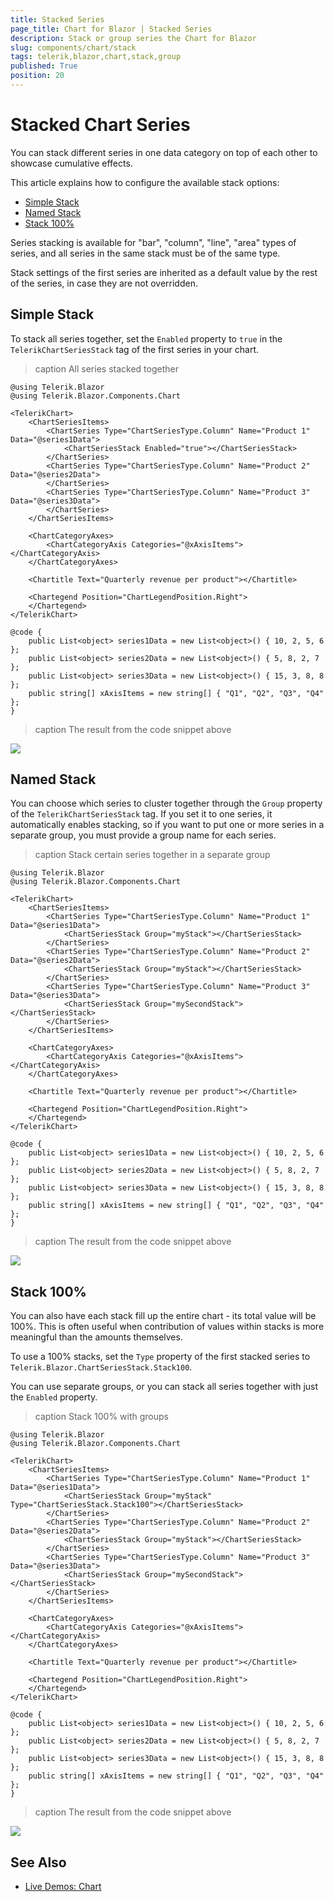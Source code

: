 ```yaml
---
title: Stacked Series
page_title: Chart for Blazor | Stacked Series
description: Stack or group series the Chart for Blazor
slug: components/chart/stack
tags: telerik,blazor,chart,stack,group
published: True
position: 20
---
```


# Stacked Chart Series

You can stack different series in one data category on top of each other to showcase cumulative effects.

This article explains how to configure the available stack options:

* [Simple Stack](#simple-stack)
* [Named Stack](#named-stack)
* [Stack 100%](#stack-100)

Series stacking is available for  "bar", "column", "line", "area" types of series, and all series in the same stack must be of the same type.

Stack settings of the first series are inherited as a default value by the rest of the series, in case they are not overridden.

## Simple Stack

To stack all series together, set the `Enabled` property to `true` in the `TelerikChartSeriesStack` tag of the first series in your chart.

>caption All series stacked together

````CSHTML
@using Telerik.Blazor
@using Telerik.Blazor.Components.Chart

<TelerikChart>
	<ChartSeriesItems>
		<ChartSeries Type="ChartSeriesType.Column" Name="Product 1" Data="@series1Data">
			<ChartSeriesStack Enabled="true"></ChartSeriesStack>
		</ChartSeries>
		<ChartSeries Type="ChartSeriesType.Column" Name="Product 2" Data="@series2Data">
		</ChartSeries>
		<ChartSeries Type="ChartSeriesType.Column" Name="Product 3" Data="@series3Data">
		</ChartSeries>
	</ChartSeriesItems>

	<ChartCategoryAxes>
		<ChartCategoryAxis Categories="@xAxisItems"></ChartCategoryAxis>
	</ChartCategoryAxes>

	<Chartitle Text="Quarterly revenue per product"></Chartitle>

	<Chartegend Position="ChartLegendPosition.Right">
	</Chartegend>
</TelerikChart>

@code {
	public List<object> series1Data = new List<object>() { 10, 2, 5, 6 };
	public List<object> series2Data = new List<object>() { 5, 8, 2, 7 };
	public List<object> series3Data = new List<object>() { 15, 3, 8, 8 };
	public string[] xAxisItems = new string[] { "Q1", "Q2", "Q3", "Q4" };
}
````

>caption The result from the code snippet above

![](images/stacked-series.png)

## Named Stack

You can choose which series to cluster together through the `Group` property of the `TelerikChartSeriesStack` tag. If you set it to one series, it automatically enables stacking, so if you want to put one or more series in a separate group, you must provide a group name for each series.

>caption Stack certain series together in a separate group

````CSHTML
@using Telerik.Blazor
@using Telerik.Blazor.Components.Chart

<TelerikChart>
	<ChartSeriesItems>
		<ChartSeries Type="ChartSeriesType.Column" Name="Product 1" Data="@series1Data">
			<ChartSeriesStack Group="myStack"></ChartSeriesStack>
		</ChartSeries>
		<ChartSeries Type="ChartSeriesType.Column" Name="Product 2" Data="@series2Data">
			<ChartSeriesStack Group="myStack"></ChartSeriesStack>
		</ChartSeries>
		<ChartSeries Type="ChartSeriesType.Column" Name="Product 3" Data="@series3Data">
			<ChartSeriesStack Group="mySecondStack"></ChartSeriesStack>
		</ChartSeries>
	</ChartSeriesItems>

	<ChartCategoryAxes>
		<ChartCategoryAxis Categories="@xAxisItems"></ChartCategoryAxis>
	</ChartCategoryAxes>

	<Chartitle Text="Quarterly revenue per product"></Chartitle>

	<Chartegend Position="ChartLegendPosition.Right">
	</Chartegend>
</TelerikChart>

@code {
	public List<object> series1Data = new List<object>() { 10, 2, 5, 6 };
	public List<object> series2Data = new List<object>() { 5, 8, 2, 7 };
	public List<object> series3Data = new List<object>() { 15, 3, 8, 8 };
	public string[] xAxisItems = new string[] { "Q1", "Q2", "Q3", "Q4" };
}
````

>caption The result from the code snippet above

![](images/named-stacks.png)

## Stack 100%

You can also have each stack fill up the entire chart - its total value will be 100%. This is often useful when contribution of values within stacks is more meaningful than the amounts themselves.

To use a 100% stacks, set the `Type` property of the first stacked series to `Telerik.Blazor.ChartSeriesStack.Stack100`.

You can use separate groups, or you can stack all series together with just the `Enabled` property.

>caption Stack 100% with groups

````CSHTML
@using Telerik.Blazor
@using Telerik.Blazor.Components.Chart

<TelerikChart>
	<ChartSeriesItems>
		<ChartSeries Type="ChartSeriesType.Column" Name="Product 1" Data="@series1Data">
			<ChartSeriesStack Group="myStack" Type="ChartSeriesStack.Stack100"></ChartSeriesStack>
		</ChartSeries>
		<ChartSeries Type="ChartSeriesType.Column" Name="Product 2" Data="@series2Data">
			<ChartSeriesStack Group="myStack"></ChartSeriesStack>
		</ChartSeries>
		<ChartSeries Type="ChartSeriesType.Column" Name="Product 3" Data="@series3Data">
			<ChartSeriesStack Group="mySecondStack"></ChartSeriesStack>
		</ChartSeries>
	</ChartSeriesItems>

	<ChartCategoryAxes>
		<ChartCategoryAxis Categories="@xAxisItems"></ChartCategoryAxis>
	</ChartCategoryAxes>

	<Chartitle Text="Quarterly revenue per product"></Chartitle>

	<Chartegend Position="ChartLegendPosition.Right">
	</Chartegend>
</TelerikChart>

@code {
	public List<object> series1Data = new List<object>() { 10, 2, 5, 6 };
	public List<object> series2Data = new List<object>() { 5, 8, 2, 7 };
	public List<object> series3Data = new List<object>() { 15, 3, 8, 8 };
	public string[] xAxisItems = new string[] { "Q1", "Q2", "Q3", "Q4" };
}
````

>caption The result from the code snippet above

![](images/stack-100-groups.png)

## See Also

  * [Live Demos: Chart](https://demos.telerik.com/blazor-ui/chart/index)
